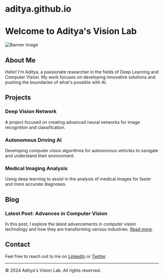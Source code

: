 # aditya.github.io

# Welcome to Aditya's Vision Lab

![Banner Image](path/to/your/banner/image.jpg)

## About Me

Hello! I'm Aditya, a passionate researcher in the fields of Deep Learning and Computer Vision. My work focuses on developing innovative solutions and pushing the boundaries of what's possible with AI.

## Projects

### Deep Vision Network
A project focused on creating advanced neural networks for image recognition and classification.

### Autonomous Driving AI
Developing computer vision algorithms for autonomous vehicles to navigate and understand their environment.

### Medical Imaging Analysis
Using deep learning to assist in the analysis of medical images for faster and more accurate diagnoses.

## Blog

### Latest Post: Advances in Computer Vision
In this post, I explore the latest advancements in computer vision technology and how they are transforming various industries. [Read more](link/to/your/blog/post).

## Contact

Feel free to reach out to me on [LinkedIn](https://www.linkedin.com/in/yourprofile) or [Twitter](https://twitter.com/yourhandle).

---

© 2024 Aditya's Vision Lab. All rights reserved.
